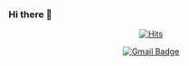 ### Hi there 👋
<!--
**JasonChe0115/JasonChe0115** is a ✨ _special_ ✨ repository because its `README.md` (this file) appears on your GitHub profile.

Here are some ideas to get you started:

- 🔭 I’m currently working on ...
- 🌱 I’m currently learning ... DataScience in Kangnam Univ.
- 👯 I’m looking to collaborate on ...
- 🤔 I’m looking for help with ...
- 💬 Ask me about ...
- 📫 How to reach me: ... https://www.instagram.com/jason.0115/
- 😄 Pronouns: ... 
- ⚡ Fun fact: ... I did DTS(Discipleship Training School) in Kona, Hawaii, in 2019 4.4 ~ 6.23.
                   And I went to a Mission Trip(Helping local people, Praying, Evangelism, etc) with my teammates to Swaziland, in South-Africa, in 2019.6.24 ~ 8.25.
                   And I came back to Hawaii, shared what we learned, and finished Debriefing. 2019 8.26 ~ 9.18
                   And I spent a week in Seoul, Korea with my family, and went to SunshineCoast in Australia to study Bible. 2019 9.24 ~ 2020 1.31
                   And I came back to Seoul for break and continued Bible study 2020 4.4 ~ 7.2
- 🔥 My Dream is ...  I want to be a valuable person. And Wish to go back to Africa to help local people. And Hope to finish the whole Bible study someday.

-->
  <div align=center>
  
  [![Hits](https://hits.seeyoufarm.com/api/count/incr/badge.svg?url=https%3A%2F%2Fgithub.com%2FJasonChe0115&count_bg=%2379C83D&title_bg=%23555555&icon=&icon_color=%23E7E7E7&title=hits&edge_flat=false)](https://hits.seeyoufarm.com)
  
  </div>
  
  <div align=center>
  
  [![Gmail Badge](https://img.shields.io/badge/Gmail-d14836?style=flat-square&logo=Gmail&logoColor=white&link=mailto:chemyungsu@gmail.com)](mailto:chemyungsu@gmail.com)
  
  </div>
